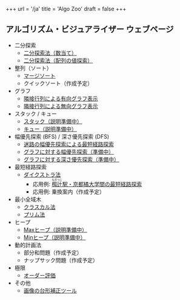 +++
url = '/ja'
title = 'Algo Zoo'
draft = false
+++

## アルゴリズム・ビジュアライザー ウェブページ

* 二分探索
    * [二分探索法（数当て）](number-guess)
    * [二分探索法（配列の値探索）](binary-search)
* 整列（ソート）
    * [マージソート](merge-sort)
    * クイックソート（作成予定）
* グラフ
    * [隣接行列による有向グラフ表示](directed-graph)
    * [隣接行列による無向グラフ表示](undirected-graph)
* スタック / キュー
    * [スタック（説明準備中）](stack)
    * [キュー（説明準備中）](queue)
* 幅優先探索 (BFS) / 深さ優先探索 (DFS)
    * [迷路の幅優先探索による最短経路探索](maze)
    * [グラフに対する幅優先探索（準備中）](bfs)
    * [グラフに対する深さ優先探索（準備中）](dfs)
* 最短経路探索
    * [ダイクストラ法](dijkstra)
        * 応用例: <a href="nagitsuji"><ruby>椥辻<rt>なぎつじ</rt></ruby>駅・京都橘大学間の最短経路探索</a>
        * 応用例: 乗換案内（作成予定）
* 最小全域木
    * [クラスカル法](kruskal)
    * [プリム法](prim)
* ヒープ
    * [Maxヒープ（説明準備中）](max-heap)
    * [Minヒープ（説明準備中）](min-heap)
* 動的計画法
    * 部分和問題（作成予定）
    * ナップサック問題（作成予定）
* 極限
    * [オーダー評価](order)
* その他
    * [画像の台形補正ツール](tidy)
<!--
* （ アプリ開発用 ）
    * [convex hull](convex-hull-vis)
    * [concave hull](concave-hull-vis)
    * [group vis](group-vis)
-->
